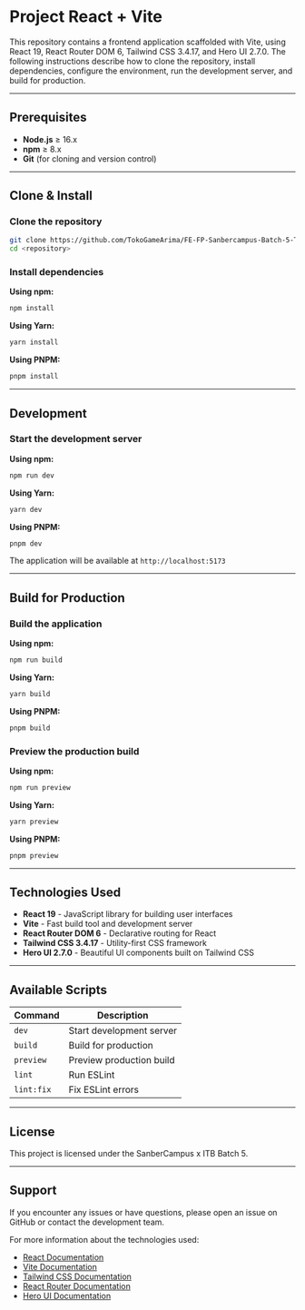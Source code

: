 # Project React + Vite

This repository contains a frontend application scaffolded with Vite, using React 19, React Router DOM 6, Tailwind CSS 3.4.17, and Hero UI 2.7.0. The following instructions describe how to clone the repository, install dependencies, configure the environment, run the development server, and build for production.

---

## Prerequisites

- **Node.js** ≥ 16.x
- **npm** ≥ 8.x
- **Git** (for cloning and version control)

---

## Clone & Install

### Clone the repository

```bash
git clone https://github.com/TokoGameArima/FE-FP-Sanbercampus-Batch-5-TokoGame.git
cd <repository>
```

### Install dependencies

**Using npm:**

```bash
npm install
```

**Using Yarn:**

```bash
yarn install
```

**Using PNPM:**

```bash
pnpm install
```

---

## Development

### Start the development server

**Using npm:**

```bash
npm run dev
```

**Using Yarn:**

```bash
yarn dev
```

**Using PNPM:**

```bash
pnpm dev
```

The application will be available at `http://localhost:5173`

---

## Build for Production

### Build the application

**Using npm:**

```bash
npm run build
```

**Using Yarn:**

```bash
yarn build
```

**Using PNPM:**

```bash
pnpm build
```

### Preview the production build

**Using npm:**

```bash
npm run preview
```

**Using Yarn:**

```bash
yarn preview
```

**Using PNPM:**

```bash
pnpm preview
```

---

## Technologies Used

- **React 19** - JavaScript library for building user interfaces
- **Vite** - Fast build tool and development server
- **React Router DOM 6** - Declarative routing for React
- **Tailwind CSS 3.4.17** - Utility-first CSS framework
- **Hero UI 2.7.0** - Beautiful UI components built on Tailwind CSS

---

## Available Scripts

| Command    | Description              |
| ---------- | ------------------------ |
| `dev`      | Start development server |
| `build`    | Build for production     |
| `preview`  | Preview production build |
| `lint`     | Run ESLint               |
| `lint:fix` | Fix ESLint errors        |

---

## License

This project is licensed under the SanberCampus x ITB Batch 5.

---

## Support

If you encounter any issues or have questions, please open an issue on GitHub or contact the development team.

For more information about the technologies used:

- [React Documentation](https://react.dev/)
- [Vite Documentation](https://vitejs.dev/)
- [Tailwind CSS Documentation](https://tailwindcss.com/)
- [React Router Documentation](https://reactrouter.com/)
- [Hero UI Documentation](https://heroui.com/)
